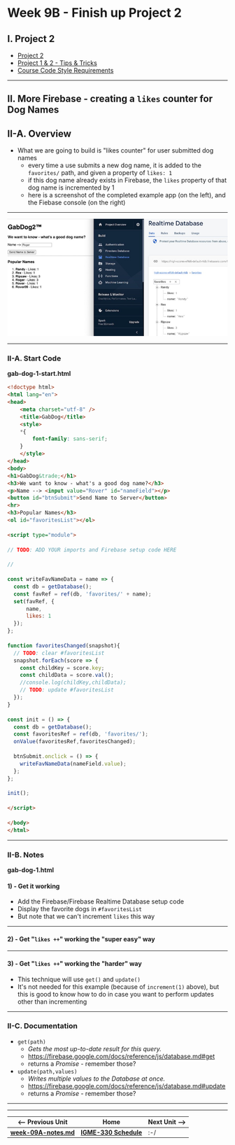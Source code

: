 # Week 9B - Finish up Project 2

## I. Project 2
- [Project 2](../projects/project-2.md)
- [Project 1 & 2 - Tips & Tricks](../projects/p1-tips.md)
- [Course Code Style Requirements](../projects/code-style.md)

<hr>

## II. More Firebase - creating a `likes` counter for Dog Names

## II-A. Overview
- What we are going to build is "likes counter" for user submitted dog names
  - every time a use submits a new dog name, it is added to the `favorites/` path, and given a property of `likes: 1`
  - if this dog name already exists in Firebase, the `likes` property of that dog name is incremented by 1
  - here is a screenshot of the completed example app (on the left), and the Fiebase console (on the right)

<hr>

![screenshot](../_images/gab-dog-1.jpg)

<hr>

### II-A. Start Code

**gab-dog-1-start.html**

```html
<!doctype html>
<html lang="en">
<head>
	<meta charset="utf-8" />
	<title>GabDog</title>
	<style>
	*{
		font-family: sans-serif;
	}
	</style>
</head>
<body>
<h1>GabDog&trade;</h1>
<h3>We want to know - what's a good dog name?</h3>
<p>Name --> <input value="Rover" id="nameField"></p>
<button id="btnSubmit">Send Name to Server</button>
<hr>
<h3>Popular Names</h3>
<ol id="favoritesList"></ol>

<script type="module">

// TODO: ADD YOUR imports and Firebase setup code HERE

//

const writeFavNameData = name => {
  const db = getDatabase();
  const favRef = ref(db, 'favorites/' + name);
  set(favRef, {
      name,
      likes: 1
  });
};

function favoritesChanged(snapshot){
  // TODO: clear #favoritesList
  snapshot.forEach(score => {
    const childKey = score.key;
    const childData = score.val();
    //console.log(childKey,childData);
    // TODO: update #favoritesList
  });
}

const init = () => {
  const db = getDatabase();
  const favoritesRef = ref(db, 'favorites/');
  onValue(favoritesRef,favoritesChanged);
	
  btnSubmit.onclick = () => {
    writeFavNameData(nameField.value);
  };
};

init();

</script>

</body>
</html>
```

<hr>

### II-B. Notes

**gab-dog-1.html**

#### 1) - Get it working

- Add the Firebase/Firebase Realtime Database setup code
- Display the favorite dogs in `#favoritesList`
- But note that we can't increment `likes` this way

<hr>

#### 2) - Get "`likes ++`" working the "super easy" way

<hr>

#### 3) - Get "`likes ++`" working the "harder" way
- This technique will use `get()` and `update()`
- It's not needed for this example (because of `increment(1)` above), but this is good to know how to do in case you want to perform updates other than incrementing

<hr>

### II-C. Documentation
- `get(path)`
   - *Gets the most up-to-date result for this query.*
   - https://firebase.google.com/docs/reference/js/database.md#get
   - returns a *Promise* - remember those?
 - `update(path,values)`
   - *Writes multiple values to the Database at once.*
   - https://firebase.google.com/docs/reference/js/database.md#update
   - returns a *Promise* - remember those?


<hr><hr>


| <-- Previous Unit | Home | Next Unit -->
| --- | --- | --- 
| [**week-09A-notes.md**](week-09A-notes.md)     |  [**IGME-330 Schedule**](../schedule.md) | :-/
